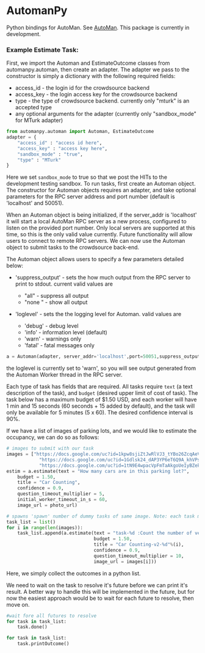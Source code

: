 # AutomanPy
Python bindings for AutoMan. See [AutoMan](https://automan-lang.github.io/). 
This package is currently in development.

### Example Estimate Task:
First, we import the Automan and EstimateOutcome classes from automanpy.automan, then create an adapter. The adapter we pass to the constructor is simply a dictionary with the following required fields:
* access_id - the login id for the crowdsource backend
* access_key - the login access key for the crowdsource backend
* type - the type of crowdsource backend. currently only "mturk" is an accepted type
* any optional arguments for the adapter (currently only "sandbox_mode" for MTurk adapter)

```python
from automanpy.automan import Automan, EstimateOutcome
adapter = {
	"access_id" : "access id here",
	"access_key" : "access key here",
	"sandbox_mode" : "true",
	"type" : "MTurk"
}

```
Here we set `sandbox_mode` to true so that we post the HITs to the development testing sandbox. To run tasks, first create an Automan object. The constructor for Automan objects requires an adapter, and take optional parameters for the RPC server address and port number (default is 'localhost' and 50051).  


When an Automan object is being initialized, if the server_addr is 'localhost' it will start a local AutoMan RPC server as a new process, configured to listen on the provided port number. Only local servers are supported at this time, so this is the only valid value currently. Future functionality will allow users to connect to remote RPC servers. We can now use the Automan object to submit tasks to the crowdsource back-end.

The Automan object allows users to specify a few parameters detailed below:
* 'suppress_output'	- sets the how much output from the RPC server to print to stdout. current valid values are
	* "all" 	- suppress all output
	* "none "	- show all output 

* 'loglevel' 	- sets the the logging level for Automan. valid values are
	* 'debug'	- debug level 
	* 'info' 	- information level (default)
	* 'warn' 	- warnings only
	* 'fatal'	- fatal messages only

```python
a = Automan(adapter, server_addr='localhost',port=50051,suppress_output="none", loglevel='warn')
```
the loglevel is currently set to 'warn', so you will see output generated from the Automan Worker thread in the RPC server.

Each type of task has fields that are required. All tasks require `text` (a text description of the task), and `budget` (desired upper limit of cost of task). The task below has a maximum budget of $1.50 USD, and each worker will have 1 min and 15 seconds (60 seconds + 15 added by default), and the task will only be available for 5 minutes (5 x 60). The desired confidence interval is 90%.

If we have a list of images of parking lots, and we would like to estimate the occupancy, we can do so as follows:

```python
# images to submit with our task
images = ["https://docs.google.com/uc?id=1kpw8sjiZtJwRlVJ3_tYBo26ZcqAeVb5c",
			"https://docs.google.com/uc?id=1Gdlsk24_dAP3YP6eT6Q9A_khVPsMpJzL",
			"https://docs.google.com/uc?id=1tN9E4wpacVpFmTaAkgoUeIyBZek5cBv7"]
estim = a.estimate(text = "How many cars are in this parking lot?",
	budget = 1.50,
	title = "Car Counting",
	confidence = 0.9,
	question_timeout_multiplier = 5,
	initial_worker_timeout_in_s = 60,
	image_url = photo_url)

# spawns 'spawn' number of dummy tasks of same image. Note: each task must have unique text and title for automan to post HIT correctly
task_list = list()
for i in range(len(images)):
	task_list.append(a.estimate(text = "task-%d :Count the number of vehicles in this parking lot"%(i),
							    budget = 1.50,
							    title = "Car Counting-v2-%d"%(i),
							    confidence = 0.9,
								question_timeout_multiplier = 10,
								image_url = images[i]))
```

Here, we simply collect the outcomes in a python list.

We need to wait on the task to resolve it's future before we can print it's result. A better way to handle this will be implemented in the future, but for now the easiest approach would be to wait for each future to resolve, then move on.

```python
#wait fore all futures to resolve
for task in task_list:
	task.done()

for task in task_list:
	task.printOutcome()
```
